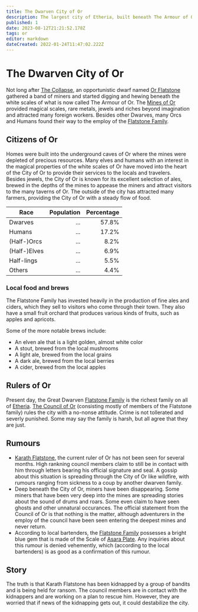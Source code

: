 ```yaml
---
title: The Dwarven City of Or
description: The largest city of Etheria, built beneath The Armour of Or.
published: 1
date: 2023-08-12T21:21:52.178Z
tags: or
editor: markdown
dateCreated: 2022-01-24T11:47:02.222Z
---
```


# The Dwarven City of Or
Not long after [The Collapse](/the-collapse), an opportunistic dwarf named [Or Flatstone](/or-flatstone) gathered a band of miners and started digging and hewing beneath the white scales of what is now called The Armour of Or. The [Mines of Or](/settlement/city/or/mines-of-or) provided magical scales, rare metals, jewels and riches beyond imagination and attracted many foreign workers. Besides other Dwarves, many Orcs and Humans found their way to the employ of the [Flatstone Family](/flatstone-dynasty).

## Citizens of Or
Homes were built into the underground caves of Or where the mines were depleted of precious resources. Many elves and humans with an interest in the magical properties of the white scales of Or have moved into the heart of the City of Or to provide their services to the locals and travelers. Besides jewels, the City of Or is known for its excellent selection of ales, brewed in the depths of the mines to appease the miners and attract visitors to the many taverns of Or. The outside of the city has attracted many farmers, providing the City of Or with a steady flow of food.

| Race         | Population | Percentage |
|--------------|-----------:|-----------:|
| Dwarves      | ...        | 57.8%      |
| Humans       | ...        | 17.2%      |
| (Half-)Orcs  | ...        | 8.2%       |
| (Half-)Elves | ...        | 6.9%       |
| Half-lings   | ...        | 5.5%       |
| Others       | ...        | 4.4%       |

### Local food and brews
The Flatstone Family has invested heavily in the production of fine ales and ciders, which they sell to visitors who come through their town. They also have a small fruit orchard that produces various kinds of fruits, such as apples and apricots.

Some of the more notable brews include:
- An elven ale that is a light golden, almost white color
- A stout, brewed from the local mushrooms
- A light ale, brewed from the local grains
- A dark ale, brewed from the local berries
- A cider, brewed from the local apples

## Rulers of Or
Present day, the Great Dwarven [Flatstone Family](/flatstone-dynasty) is the richest family on all of [Etheria](/etheria). [The Council of Or](/council-of-or) (consisting mostly of members of the Flatstone family) rules the city with a no-nonse attitude. Crime is not tollerated and severly punished. Some may say the family is harsh, but all agree that they are just.

## Rumours
- [Karath Flatstone](/karath-flatstone), the current ruler of Or has not been seen for several months. High rankning council members claim to still be in contact with him through letters bearing his official signature and seal. A gossip about this situation is spreading through the City of Or like wildfire, with rumours ranging from sickness to a coup by another dwarven family.
- Deep beneath the City of Or, miners have been disappearing. Some miners that have been very deep into the mines are spreading stories about the sound of drums and roars. Some even claim to have seen ghosts and other unnatural occurances. The official statement from the Council of Or is that nothing is the matter, although adventurers in the employ of the council have been seen entering the deepest mines and never return.
- According to local bartenders, the [Flatstone Family](/flatstone-dynasty) possesses a bright blue gem that is made of the Scale of [Asara Plate](asara-plate). Any inquiries about this rumour is denied vehemently, which (according to the local bartenders) is as good as a confirmation of this rumour.

## Story
The truth is that Karath Flatstone has been kidnapped by a group of bandits and is being held for ransom. The council members are in contact with the kidnappers and are working on a plan to rescue him. However, they are worried that if news of the kidnapping gets out, it could destabilize the city.
